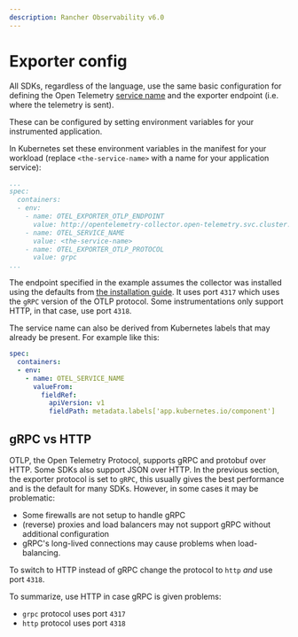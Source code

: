 ```yaml
---
description: Rancher Observability v6.0
---
```


# Exporter config

All SDKs, regardless of the language, use the same basic configuration for defining the Open Telemetry [service name](https://opentelemetry.io/docs/concepts/glossary/#service) and the exporter endpoint (i.e. where the telemetry is sent).

These can be configured by setting environment variables for your instrumented application. 

In Kubernetes set these environment variables in the manifest for your workload (replace `<the-service-name>` with a name for your application service):

```yaml
...
spec:
  containers:
  - env:
    - name: OTEL_EXPORTER_OTLP_ENDPOINT 
      value: http://opentelemetry-collector.open-telemetry.svc.cluster.local:4317
    - name: OTEL_SERVICE_NAME
      value: <the-service-name>
    - name: OTEL_EXPORTER_OTLP_PROTOCOL
      value: grpc
...
```

The endpoint specified in the example assumes the collector was installed using the defaults from [the installation guide](../collector.md). It uses port `4317` which uses the `gRPC` version of the OTLP protocol. Some instrumentations only support HTTP, in that case, use port `4318`.

The service name can also be derived from Kubernetes labels that may already be present. For example like this:
```yaml
spec:
  containers:
  - env:
    - name: OTEL_SERVICE_NAME
      valueFrom:
        fieldRef:
          apiVersion: v1
          fieldPath: metadata.labels['app.kubernetes.io/component']
```

## gRPC vs HTTP

OTLP, the Open Telemetry Protocol, supports gRPC and protobuf over HTTP. Some SDKs also support JSON over HTTP. In the previous section, the exporter protocol is set to `gRPC`, this usually gives the best performance and is the default for many SDKs. However, in some cases it may be problematic:

* Some firewalls are not setup to handle gRPC
* (reverse) proxies and load balancers may not support gRPC without additional configuration
* gRPC's long-lived connections may cause problems when load-balancing.

To switch to HTTP instead of gRPC change the protocol to `http` *and* use port `4318`. 

To summarize, use HTTP in case gRPC is given problems:

* `grpc` protocol uses port `4317`
* `http` protocol uses port `4318`
